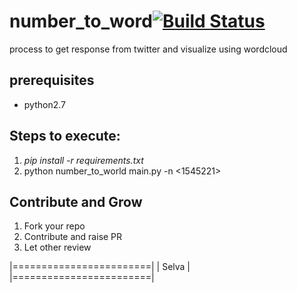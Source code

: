 # number_to_word[![Build Status](https://travis-ci.org/selvathiruarul/number_to_word.svg?branch=master)](https://travis-ci.org/selvathiruarul/number_to_word)
process to get response from twitter and visualize using wordcloud

## prerequisites

* python2.7

Steps to execute:
----------------
1. *pip install -r requirements.txt*
2. python number_to_world main.py -n <1545221>

Contribute and Grow
-------------------
1. Fork your repo
2. Contribute and raise PR
3. Let other review

|========================|
|       Selva            | 
|========================|

